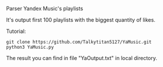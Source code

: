 Parser Yandex Music's playlists

It's output first 100 playlists with the biggest quantity of likes.

Tutorial:
```ShellSession
git clone https://github.com/Talkytitan5127/YaMusic.git
python3 YaMusic.py
```

The result you can find in file "YaOutput.txt" in local directory.
